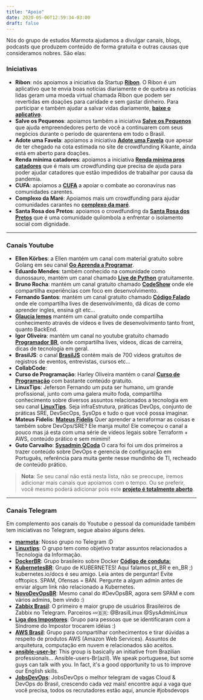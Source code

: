 ```yaml
---
title: "Apoio"
date: 2020-05-06T12:59:34-03:00
draft: false
---
```


Nós do grupo de estudos Marmota ajudamos a divulgar canais, blogs, podcasts que produzem conteúdo de forma gratuita e outras causas que consideramos nobres. São elas:

### Iniciativas

* **Ribon**: nós apoiamos a iniciativa da Startup **[Ribon](https://home.ribon.io/)**. O Ribon é um aplicativo que te envia boas notícias diariamente e de quebra as notícias lidas geram uma moeda virtual chamada Ribon que podem ser revertidas em doações para caridade e sem gastar dinheiro. Para participar e também ajudar a salvar vidas diariamente, **[baixe o aplicativo](http://bit.ly/2vWfHwW)**.
* **Salve os Pequenos**: apoiamos também a iniciativa **[Salve os Pequenos](https://www.salveospequenos.com.br/)** que ajuda empreendedores perto de você a continuarem com seus negócios durante o período de quarentena em todo o Brasil.
* **Adote uma Favela**: apoiamos a iniciativa **[Adote uma Favela](https://www.kickante.com.br/campanhas/adote-uma-favela?fbclid=IwAR1eRY1mj450cmfmZuBPtE75ECOhdnKAf5X9BEv_fiFkwrE2DqxmE1gFvXU)** que apesar de ter chegado na cota estimada no site de crowdfunding Kikante, ainda está em aberto para doações.
* **Renda mínima catadores**: apoiamos a iniciativa **[Renda mínima pros catadores](https://www.catarse.me/renda_minima_catadores)** que é mais um crowdfunding que precisa de ajuda para poder ajudar catadores que estão impedidos de trabalhar por causa da pandemia.
* **CUFA**: apoiamos a **[CUFA](https://www.vakinha.com.br/vaquinha/ajude-a-cufa-a-ampliar-seu-combate-ao-coronavirus)** a apoiar o combate ao coronavirus nas comunidades carentes.
* **Complexo da Maré**: Apoiamos mais um crowdfunding  para ajudar comunidades carantes no **[complexo da maré](https://www.vakinha.com.br/vaquinha/complexo-da-mare-contra-o-coronavirus)**.
* **Santa Rosa dos Pretos**: apoiamos o crowdfunding da **[Santa Rosa dos Pretos](https://benfeitoria.com/santarosacontracovid19)** que é uma comunidade quilombola a enfrentar o isolamento social com dignidade.

---

### Canais Youtube

* **Ellen Körbes**: a Ellen mantém um canal com material gratuito sobre Golang em seu canal **[Go Aprenda a Programar](https://www.youtube.com/watch?v=WiGU_ZB-u0w&list=PLCKpcjBB_VlBsxJ9IseNxFllf-UFEXOdg)**.
* **Eduardo Mendes**: também conhecido na comunidade como dunossauro, mantém um canal chamado **[Live de Python](https://www.youtube.com/c/eduardomendes)** gratuitamente.
* **Bruno Rocha**: mantém um canal gratuito chamado **[CodeShow](http://Youtube.com/CodeShowBR)** onde ele compartilha experiências com foco em desenvolvimento. 
* **Fernando Santos**: mantém um canal gratuito chamado **[Código Falado](https://www.youtube.com/channel/UCtwkSRuugeCF1Bh8kxE55qQ)** onde ele compartilha lives de desenvolvimento, dá dicas de como aprender ingles, ensina git etc...
* **[Glaucia lemos](https://www.youtube.com/user/l32759/videos)** mantém um canal gratuito onde compartilha conhecimento através de vídeos e lives de desenvolvimento tanto front, quanto BackEnd.
* **Igor Oliveira**: mantém um canal no youtube gratuito chamado **[Programador BR](https://www.youtube.com/channel/UCrdgeUeCll2QKmqmihIgKBQ/videos)**, onde compartilha lives, vídeos, dicas de carreira, dicas de tecnologia em geral.
* **BrasilJS**: o canal **[BrasilJS](https://www.youtube.com/user/BrazilJS)** contém mais de 700 vídeos gratuitos de registros de eventos, entrevistas, cursos etc...
* **CollabCode**:
* **Curso de Programação**: Harley Oliveira mantém o canal **[Curso de Programação](https://www.youtube.com/user/CursoDeProgramacao)** com bastante conteúdo gratuito.
* **LinuxTips**: Jeferson Fernando um puta ser humano, um grande profissional, junto com uma galera muito foda, compartilha conhecimento sobre diversos assuntos relacionados a tecnologia em seu canal **[LinuxTips](https://www.youtube.com/channel/UCJnKVGmXRXrH49Tvrx5X0Sw)**. Seja infraEstrutura, práticas DevOps, conjunto de práticas SRE, DevSecOps, SysOps e tudo o que você possa imaginar.
* **Mateus Fidelis**: [**Mateus Fidelis**](https://www.youtube.com/channel/UC-JJ1NXjx8QI-tuG0PMFbhA) Quer aprender a terraformar as coisas e também sobre DevOps/SRE? Ele manja muito! Ele começou o canal a pouco mas já esta com uma série de vídeos legais sobre Terraform + AWS, conteúdo prático e sem mimimi!
* **Guto Carvalho**: [**Sysadmin QCoda**](https://www.youtube.com/user/gutoccarvalho) O cara foi foi um dos primeiros a trazer conteúdo sobre DevOps e gerencia de configuração em Português, referência para muita gente nesse mundinho de TI, recheado de conteúdo prático.

> **Nota**: Se seu canal não está nesta lista, não se preocupe, iremos adicionar mais canais que apoiamos com o tempo. Ou se preferir, você mesmo poderá adicionar pois este **[projeto é totalmente aberto](https://github.com/marmota/marmota.github.io/blob/master/source-page/README.md)**.

---

### Canais Telegram

Em complemento aos canais do Youtube o pessoal da comunidade também tem iniciativas no Telegram, segue abaixo alguns deles.

* [**marmota**](https://t.me/joinchat/ClM0VBp3EC8o6OgET7LI9Q): Nosso grupo no Telegram :D
* [**Linuxtips**](https://t.me/canalLINUXtips): O grupo tem como objetivo tratar assuntos relacionados a Tecnologia da Informação.
* [**DockerBR**](https://t.me/dockerbr): Grupo brasileiro sobre Docker [**Código de conduta:**]("http://bit.ly/)
* [**KubernetesBR**](https://t.me/kubernetesbr): Grupo de KUBERNETES! Aqui falamos pt_BR e en_BR ;) kubernetes.io/docs é seu amigo. Leia antes de perguntar! Evite offtopics. SPAM, Ofensas = BAN. Pergunte a algum admin antes de enviar algum link não relacionado a Kubernetes.
* [**NovoDevOpsBR**](https://t.me/novodevopsbr): Mesmo canal do #DevOpsBR,  agora sem SPAM e com vários admins, bem vindo :)
* [**Zabbix Brasil**](https://t.me/ZabbixBrasil): O primeiro e maior grupo de usuários Brasileiros de Zabbix no Telegram. Parceiros 💤🇧🇷: @BrasilLinux @SysAdminLinux
* [**Liga dos Impostores**](https://t.me/ligadosimpostores): Grupo para pessoas que se identificaram com a Síndrome do Impostor trocarem idéias :)
* [**AWS Brasil**](https://t.me/awsbrasil): Grupo para compartilhar conhecimentos e tirar dúvidas a respeito de  produtos AWS (Amazon Web Services). Assuntos de arquitetura, computação em nuvem e relacionados são aceitos.
* [**ansible-user-br**](https://t.me/ansiblebr): This group is basically an initiative from Brazilian professionals... Ansible-users-Br(azil). We speak portuguese, but some guys can talk with you. In fact, it's a good opportunity to us to improve our English skills.
* [**JobsDevOps**](https://t.me/JobsDevOps): JobsDevOps o melhor telegram de vagas Cloud & DevOps do Brasil, crescendo cada vez mais! encontre aqui a vaga que você precisa, todos os recrutadores estão aqui, anuncie #jobsdevops
